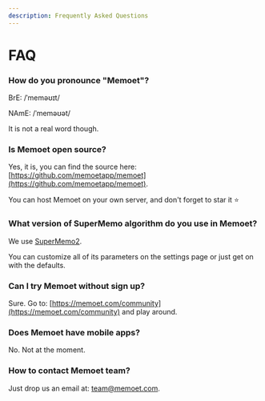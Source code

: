 ```yaml
---
description: Frequently Asked Questions
---
```


# FAQ

### How do you pronounce "Memoet"?

BrE: /ˈmeməʊɪt/

NAmE: /ˈmeməʊət/

It is not a real word though.

### Is Memoet open source?

Yes, it is, you can find the source here: [https://github.com/memoetapp/memoet](https://github.com/memoetapp/memoet).

You can host Memoet on your own server, and don't forget to star it ⭐️

### What version of SuperMemo algorithm do you use in Memoet?

We use [SuperMemo2](https://www.supermemo.com/archives1990-2015/english/ol/sm2).

You can customize all of its parameters on the settings page or just get on with the defaults.

### Can I try Memoet without sign up?

Sure. Go to: [https://memoet.com/community](https://memoet.com/community) and play around.

### Does Memoet have mobile apps?

No. Not at the moment.

### How to contact Memoet team?

Just drop us an email at: [team@memoet.com](mailto:team@memoet.com).



